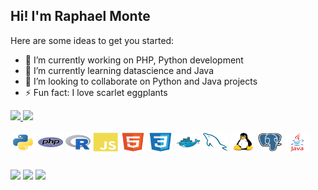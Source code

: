 ## Hi! I'm Raphael Monte

Here are some ideas to get you started:

- 🔭 I’m currently working on PHP, Python development
- 🌱 I’m currently learning datascience and Java 
- 👯 I’m looking to collaborate on Python and Java projects
- ⚡ Fun fact: I love scarlet eggplants

<div align="left">
  <a href="https://github.com/rmonte">
    <img height="180em" src="https://github-readme-stats.vercel.app/api?username=rmonte&show_icons=true&theme=highcontrast&include_all_commits=true&count_private=true"/>
    <img height="180em" src="https://github-readme-stats.vercel.app/api/top-langs/?username=rmonte&layout=compact&langs_count=10&theme=highcontrast"/>
  </a>
</div>
  
<div style="display: inline_block"><br>
  <img align="center" alt="Python" height="30" width="40" src="https://raw.githubusercontent.com/devicons/devicon/master/icons/python/python-original.svg"/>
  <img align="center" alt="PHP" height="30" width="40" src="https://raw.githubusercontent.com/devicons/devicon/master/icons/php/php-original.svg"/>
  <img align="center" alt="R" height="30" width="40" src="https://raw.githubusercontent.com/devicons/devicon/master/icons/r/r-original.svg"/>
  <img align="center" alt="Js" height="30" width="40" src="https://raw.githubusercontent.com/devicons/devicon/master/icons/javascript/javascript-plain.svg"/>
  <img align="center" alt="HTML" height="30" width="40" src="https://raw.githubusercontent.com/devicons/devicon/master/icons/html5/html5-original.svg"/>
  <img align="center" alt="CSS" height="30" width="40" src="https://raw.githubusercontent.com/devicons/devicon/master/icons/css3/css3-original.svg"/>
  <img align="center" alt="Docker" height="30" width="40" src="https://raw.githubusercontent.com/devicons/devicon/master/icons/docker/docker-original.svg"/>
  <img align="center" alt="Mysql" height="30" width="40" src="https://raw.githubusercontent.com/devicons/devicon/master/icons/mysql/mysql-original.svg"/>
  <img align="center" alt="Linux" height="30" width="40" src="https://raw.githubusercontent.com/devicons/devicon/master/icons/linux/linux-original.svg"/>
  <img align="center" alt="Postgre Sql" height="30" width="40" src="https://raw.githubusercontent.com/devicons/devicon/master/icons/postgresql/postgresql-original.svg"/>
  <img align="center" alt="Postgre Sql" height="30" width="40" src="https://raw.githubusercontent.com/devicons/devicon/master/icons/java/java-original-wordmark.svg"/>
</div>
  
  ##
 
<div> 
  <a href="https://twitter.com/Raphael_Monte" target="_blank"><img src="https://img.shields.io/badge/Twitter-1DA1F2?style=for-the-badge&logo=twitter&logoColor=white" target="_blank"></a>
  <a href="https://www.instagram.com/raphaeldomonte/" target="_blank"><img src="https://img.shields.io/badge/-Instagram-%23E4405F?style=for-the-badge&logo=instagram&logoColor=white" target="_blank"></a>
  <a href="https://www.linkedin.com/in/raphaelmonte/" target="_blank"><img src="https://img.shields.io/badge/-LinkedIn-%230077B5?style=for-the-badge&logo=linkedin&logoColor=white" target="_blank"></a> 
</div>

